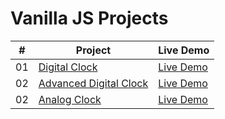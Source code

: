 # Vanilla JS Projects

|  #  | Project                                                                                                                     | Live Demo                                                                         |
| :-: | --------------------------------------------------------------------------------------------------------------------------- | --------------------------------------------------------------------------------- |
| 01  | [Digital Clock](https://github.com/anandkumardev/vanilla-js/tree/main/digital-clock)                             | [Live Demo](https://digital-clock-anandkumar14.vercel.app/)
| 02  | [Advanced Digital Clock](https://github.com/anandkumardev/vanilla-js/tree/main/advanced-digital-clock)                             | [Live Demo](https://advanced-digital-clock.vercel.app/)
| 02  | [Analog Clock](https://github.com/anandkumardev/vanilla-js/tree/main/analog-clock)                             | [Live Demo](https://analog-clock-alpha-topaz.vercel.app/)
